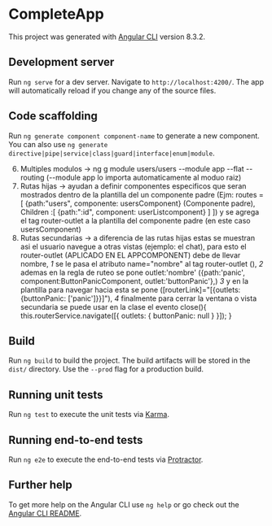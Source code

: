 # CompleteApp

This project was generated with [Angular CLI](https://github.com/angular/angular-cli) version 8.3.2.

## Development server

Run `ng serve` for a dev server. Navigate to `http://localhost:4200/`. The app will automatically reload if you change any of the source files.

## Code scaffolding

Run `ng generate component component-name` to generate a new component. You can also use `ng generate directive|pipe|service|class|guard|interface|enum|module`.

6. Multiples modulos -> ng g module users/users --module app --flat --routing (--module app lo importa automaticamente al moduo raiz)
7. Rutas hijas -> ayudan a definir componentes especificos que seran mostrados dentro de la plantilla del un componente padre (Ejm:
routes =[
  {path:"users", componente: usersComponent} (Componente padre),
  Children :[
    {path:":id", component: userListcomponent}
  ]
]) y se agrega el tag router-outlet a la plantilla del componente padre (en este caso usersComponent)
8. Rutas secundarias -> a diferencia de las rutas hijas estas se muestran asi el usuario navegue a otras vistas (ejemplo: el chat), para esto el router-outlet (APLICADO EN EL APPCOMPONENT) debe de llevar nombre, *1* se le pasa el atributo name="nombre" al tag router-outlet (<router-outlet name="buttonPanic"></router-outlet>), *2* ademas en la regla de ruteo se pone outlet:'nombre' ({path:'panic', component:ButtonPanicComponent, outlet:'buttonPanic'},) *3* y en la plantilla para navegar hacia esta se pone ([routerLink]="[{outlets: {buttonPanic: ['panic']}}]"), *4* finalmente para cerrar la ventana o vista secundaria se puede usar en la clase el evento close(){
    this.routerService.navigate([{ outlets: { buttonPanic: null } }]);
  }


## Build

Run `ng build` to build the project. The build artifacts will be stored in the `dist/` directory. Use the `--prod` flag for a production build.

## Running unit tests

Run `ng test` to execute the unit tests via [Karma](https://karma-runner.github.io).

## Running end-to-end tests

Run `ng e2e` to execute the end-to-end tests via [Protractor](http://www.protractortest.org/).

## Further help

To get more help on the Angular CLI use `ng help` or go check out the [Angular CLI README](https://github.com/angular/angular-cli/blob/master/README.md).
